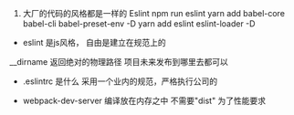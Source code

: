1. 大厂的代码的风格都是一样的 Eslint
  npm run eslint  yarn add babel-core babel-cli babel-preset-env -D
  yarn add eslint eslint-loader -D

  - eslint 是js风格，  自由是建立在规范上的 

  __dirname  返回绝对的物理路径 项目未来发布到哪里去都可以


  - .eslintrc 是什么 采用一个业内的规范，严格执行公司的

  - webpack-dev-server  编译放在内存之中  不需要"dist"  为了性能要求
  